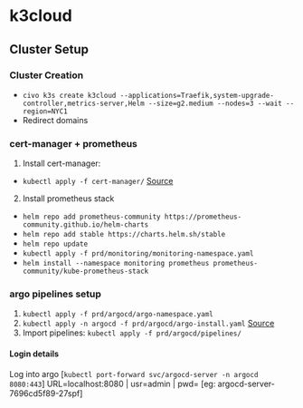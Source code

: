 # k3cloud

## Cluster Setup
### Cluster Creation
* `civo k3s create k3cloud --applications=Traefik,system-upgrade-controller,metrics-server,Helm --size=g2.medium --nodes=3 --wait --region=NYC1`
* Redirect domains


### cert-manager + prometheus 
1. Install cert-manager:
  * `kubectl apply -f cert-manager/` [Source](https://github.com/jetstack/cert-manager/releases/download/v1.2.0/cert-manager.yaml)

2. Install prometheus stack
  * `helm repo add prometheus-community https://prometheus-community.github.io/helm-charts`
  * `helm repo add stable https://charts.helm.sh/stable`
  * `helm repo update`
  * `kubectl apply -f prd/monitoring/monitoring-namespace.yaml`
  * `helm install --namespace monitoring prometheus prometheus-community/kube-prometheus-stack`


### argo pipelines setup
1. `kubectl apply -f prd/argocd/argo-namespace.yaml`
2. `kubectl apply -n argocd -f prd/argocd/argo-install.yaml` [Source](https://raw.githubusercontent.com/argoproj/argo-cd/stable/manifests/install.yaml)
4. Import pipelines: `kubectl apply -f prd/argocd/pipelines/`

#### Login details
Log into argo [`kubectl port-forward svc/argocd-server -n argocd 8080:443`] URL=localhost:8080 | usr=admin | pwd=<POD-name> [eg: argocd-server-7696cd5f89-27spf]
